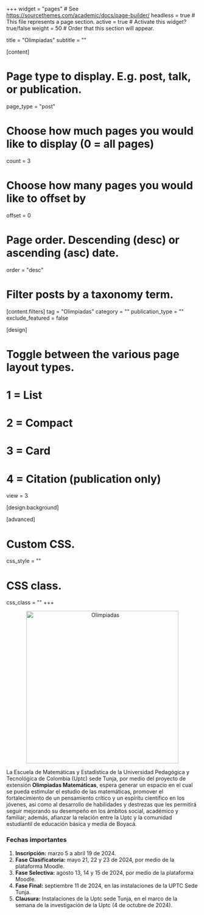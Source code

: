 +++
widget = "pages"  # See https://sourcethemes.com/academic/docs/page-builder/
headless = true  # This file represents a page section.
active = true  # Activate this widget? true/false
weight = 50  # Order that this section will appear.

title = "Olimpiadas"
subtitle = ""

[content]
  # Page type to display. E.g. post, talk, or publication.
  page_type = "post"
  
  # Choose how much pages you would like to display (0 = all pages)
  count = 3
  
  # Choose how many pages you would like to offset by
  offset = 0

  # Page order. Descending (desc) or ascending (asc) date.
  order = "desc"

  # Filter posts by a taxonomy term.
  [content.filters]
    tag = "Olimpiadas"
    category = ""
    publication_type = ""
    exclude_featured = false
  
[design]
  # Toggle between the various page layout types.
  #   1 = List
  #   2 = Compact
  #   3 = Card
  #   4 = Citation (publication only)
  view = 3
  
[design.background]
  
[advanced]
 # Custom CSS. 
 css_style = ""
 
 # CSS class.
 css_class = ""
+++

<center><img src="https://matematicas.netlify.app/img/Olimpiadas.png" alt="Olimpiadas" width="400"/></center>

La Escuela de Matemáticas y Estadística de la Universidad Pedagógica y Tecnológica de Colombia (Uptc) sede Tunja, por medio del proyecto de extensión **Olimpiadas Matemáticas**, espera generar un espacio en el cual se pueda estimular el estudio de las matemáticas, promover el fortalecimiento de un pensamiento crítico y un espíritu científico en los jóvenes, así como al desarrollo de habilidades y destrezas que les permitirá seguir mejorando su desempeño en los ámbitos social, académico y familiar; además, afianzar la relación entre la Uptc y la comunidad estudiantil de educación básica y media de Boyacá.

### Fechas importantes

1. **Inscripción:** marzo 5 a abril 19 de 2024. 
2. **Fase Clasificatoria:** mayo 21, 22 y 23 de 2024, por medio de la plataforma Moodle.  
3. **Fase Selectiva:** agosto 13, 14 y 15 de 2024, por medio de la plataforma Moodle. 
4. **Fase Final:** septiembre 11 de 2024, en las instalaciones de la UPTC Sede Tunja. 
5. **Clausura:** Instalaciones de la Uptc sede Tunja, en el marco de la semana de la investigación de la Uptc (4 de octubre de 2024).

